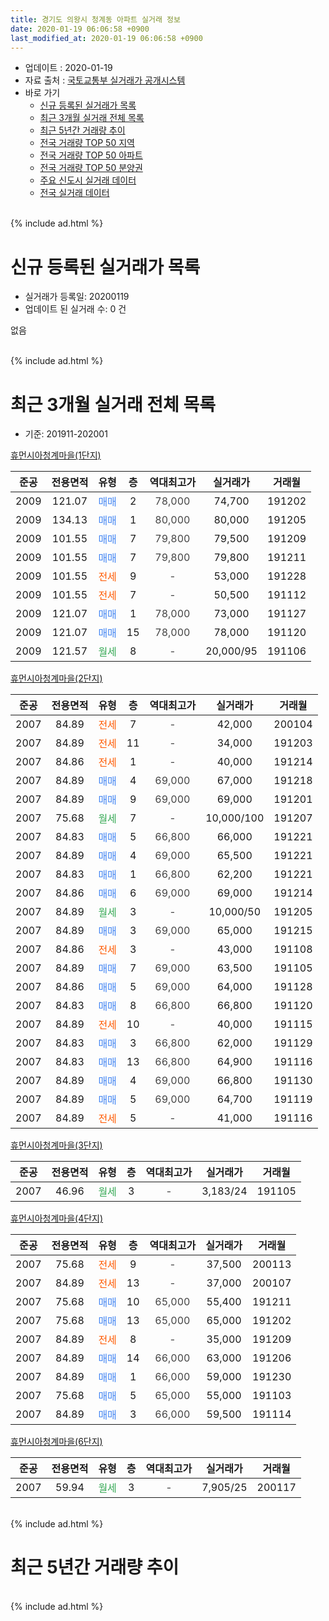 ```yaml
---
title: 경기도 의왕시 청계동 아파트 실거래 정보
date: 2020-01-19 06:06:58 +0900
last_modified_at: 2020-01-19 06:06:58 +0900
---
```


* 업데이트 : 2020-01-19
* 자료 출처 : [국토교통부 실거래가 공개시스템](http://rt.molit.go.kr)
* 바로 가기
    * [신규 등록된 실거래가 목록](#신규-등록된-실거래가-목록)
    * [최근 3개월 실거래 전체 목록](#최근-3개월-실거래-전체-목록)
    * [최근 5년간 거래량 추이](#최근-5년간-거래량-추이)
    * [전국 거래량 TOP 50 지역](https://apt-info.github.io/apt-trade-info/최근-3개월-전국에서-가장-거래가-많이-발생한-지역)
    * [전국 거래량 TOP 50 아파트](https://apt-info.github.io/apt-trade-info/최근-3개월-전국에서-가장-거래가-많이-발생한-아파트)
    * [전국 거래량 TOP 50 분양권](https://apt-info.github.io/apt-trade-info/최근-3개월-전국에서-가장-거래가-많이-발생한-분양권)
    * [주요 신도시 실거래 데이터](https://apt-info.github.io/apt-trade-info/주요-신도시)
    * [전국 실거래 데이터](https://apt-info.github.io/apt-trade-info/전국)
<br>
{% include ad.html %}
<br>

# 신규 등록된 실거래가 목록
* 실거래가 등록일: 20200119
* 업데이트 된 실거래 수: 0 건

없음

<br>
{% include ad.html %}
<br>

# 최근 3개월 실거래 전체 목록
* 기준: 201911-202001


[휴먼시아청계마을(1단지)](https://search.naver.com/search.naver?query=%EA%B2%BD%EA%B8%B0%EB%8F%84+%EC%9D%98%EC%99%95%EC%8B%9C+%EC%B2%AD%EA%B3%84%EB%8F%99+%ED%9C%B4%EB%A8%BC%EC%8B%9C%EC%95%84%EC%B2%AD%EA%B3%84%EB%A7%88%EC%9D%84%281%EB%8B%A8%EC%A7%80%29)

|준공|전용면적|유형|층|역대최고가|실거래가|거래월|
|:---:|:---:|:---:|:---:|:---:|:---:|:---:|
|2009|121.07|<span style="color:#4285f3">매매</span>|2|<span style="color:#444444">78,000</span>|74,700|191202|
|2009|134.13|<span style="color:#4285f3">매매</span>|1|<span style="color:#444444">80,000</span>|80,000|191205|
|2009|101.55|<span style="color:#4285f3">매매</span>|7|<span style="color:#444444">79,800</span>|79,500|191209|
|2009|101.55|<span style="color:#4285f3">매매</span>|7|<span style="color:#444444">79,800</span>|79,800|191211|
|2009|101.55|<span style="color:#ff5a00">전세</span>|9|<span style="color:#444444">-</span>|53,000|191228|
|2009|101.55|<span style="color:#ff5a00">전세</span>|7|<span style="color:#444444">-</span>|50,500|191112|
|2009|121.07|<span style="color:#4285f3">매매</span>|1|<span style="color:#444444">78,000</span>|73,000|191127|
|2009|121.07|<span style="color:#4285f3">매매</span>|15|<span style="color:#444444">78,000</span>|78,000|191120|
|2009|121.57|<span style="color:#34a853">월세</span>|8|<span style="color:#444444">-</span>|20,000/95|191106|

[휴먼시아청계마을(2단지)](https://search.naver.com/search.naver?query=%EA%B2%BD%EA%B8%B0%EB%8F%84+%EC%9D%98%EC%99%95%EC%8B%9C+%EC%B2%AD%EA%B3%84%EB%8F%99+%ED%9C%B4%EB%A8%BC%EC%8B%9C%EC%95%84%EC%B2%AD%EA%B3%84%EB%A7%88%EC%9D%84%282%EB%8B%A8%EC%A7%80%29)

|준공|전용면적|유형|층|역대최고가|실거래가|거래월|
|:---:|:---:|:---:|:---:|:---:|:---:|:---:|
|2007|84.89|<span style="color:#ff5a00">전세</span>|7|<span style="color:#444444">-</span>|42,000|200104|
|2007|84.89|<span style="color:#ff5a00">전세</span>|11|<span style="color:#444444">-</span>|34,000|191203|
|2007|84.86|<span style="color:#ff5a00">전세</span>|1|<span style="color:#444444">-</span>|40,000|191214|
|2007|84.89|<span style="color:#4285f3">매매</span>|4|<span style="color:#444444">69,000</span>|67,000|191218|
|2007|84.89|<span style="color:#4285f3">매매</span>|9|<span style="color:#444444">69,000</span>|69,000|191201|
|2007|75.68|<span style="color:#34a853">월세</span>|7|<span style="color:#444444">-</span>|10,000/100|191207|
|2007|84.83|<span style="color:#4285f3">매매</span>|5|<span style="color:#444444">66,800</span>|66,000|191221|
|2007|84.89|<span style="color:#4285f3">매매</span>|4|<span style="color:#444444">69,000</span>|65,500|191221|
|2007|84.83|<span style="color:#4285f3">매매</span>|1|<span style="color:#444444">66,800</span>|62,200|191221|
|2007|84.86|<span style="color:#4285f3">매매</span>|6|<span style="color:#444444">69,000</span>|69,000|191214|
|2007|84.89|<span style="color:#34a853">월세</span>|3|<span style="color:#444444">-</span>|10,000/50|191205|
|2007|84.89|<span style="color:#4285f3">매매</span>|3|<span style="color:#444444">69,000</span>|65,000|191215|
|2007|84.86|<span style="color:#ff5a00">전세</span>|3|<span style="color:#444444">-</span>|43,000|191108|
|2007|84.89|<span style="color:#4285f3">매매</span>|7|<span style="color:#444444">69,000</span>|63,500|191105|
|2007|84.86|<span style="color:#4285f3">매매</span>|5|<span style="color:#444444">69,000</span>|64,000|191128|
|2007|84.83|<span style="color:#4285f3">매매</span>|8|<span style="color:#444444">66,800</span>|66,800|191120|
|2007|84.89|<span style="color:#ff5a00">전세</span>|10|<span style="color:#444444">-</span>|40,000|191115|
|2007|84.83|<span style="color:#4285f3">매매</span>|3|<span style="color:#444444">66,800</span>|62,000|191129|
|2007|84.83|<span style="color:#4285f3">매매</span>|13|<span style="color:#444444">66,800</span>|64,900|191116|
|2007|84.89|<span style="color:#4285f3">매매</span>|4|<span style="color:#444444">69,000</span>|66,800|191130|
|2007|84.89|<span style="color:#4285f3">매매</span>|5|<span style="color:#444444">69,000</span>|64,700|191119|
|2007|84.89|<span style="color:#ff5a00">전세</span>|5|<span style="color:#444444">-</span>|41,000|191116|

[휴먼시아청계마을(3단지)](https://search.naver.com/search.naver?query=%EA%B2%BD%EA%B8%B0%EB%8F%84+%EC%9D%98%EC%99%95%EC%8B%9C+%EC%B2%AD%EA%B3%84%EB%8F%99+%ED%9C%B4%EB%A8%BC%EC%8B%9C%EC%95%84%EC%B2%AD%EA%B3%84%EB%A7%88%EC%9D%84%283%EB%8B%A8%EC%A7%80%29)

|준공|전용면적|유형|층|역대최고가|실거래가|거래월|
|:---:|:---:|:---:|:---:|:---:|:---:|:---:|
|2007|46.96|<span style="color:#34a853">월세</span>|3|<span style="color:#444444">-</span>|3,183/24|191105|

[휴먼시아청계마을(4단지)](https://search.naver.com/search.naver?query=%EA%B2%BD%EA%B8%B0%EB%8F%84+%EC%9D%98%EC%99%95%EC%8B%9C+%EC%B2%AD%EA%B3%84%EB%8F%99+%ED%9C%B4%EB%A8%BC%EC%8B%9C%EC%95%84%EC%B2%AD%EA%B3%84%EB%A7%88%EC%9D%84%284%EB%8B%A8%EC%A7%80%29)

|준공|전용면적|유형|층|역대최고가|실거래가|거래월|
|:---:|:---:|:---:|:---:|:---:|:---:|:---:|
|2007|75.68|<span style="color:#ff5a00">전세</span>|9|<span style="color:#444444">-</span>|37,500|200113|
|2007|84.89|<span style="color:#ff5a00">전세</span>|13|<span style="color:#444444">-</span>|37,000|200107|
|2007|75.68|<span style="color:#4285f3">매매</span>|10|<span style="color:#444444">65,000</span>|55,400|191211|
|2007|75.68|<span style="color:#4285f3">매매</span>|13|<span style="color:#444444">65,000</span>|65,000|191202|
|2007|84.89|<span style="color:#ff5a00">전세</span>|8|<span style="color:#444444">-</span>|35,000|191209|
|2007|84.89|<span style="color:#4285f3">매매</span>|14|<span style="color:#444444">66,000</span>|63,000|191206|
|2007|84.89|<span style="color:#4285f3">매매</span>|1|<span style="color:#444444">66,000</span>|59,000|191230|
|2007|75.68|<span style="color:#4285f3">매매</span>|5|<span style="color:#444444">65,000</span>|55,000|191103|
|2007|84.89|<span style="color:#4285f3">매매</span>|3|<span style="color:#444444">66,000</span>|59,500|191114|


<script async src="//pagead2.googlesyndication.com/pagead/js/adsbygoogle.js"></script>
<!-- 기본 -->
<ins class="adsbygoogle"
     style="display:block"
     data-ad-client="ca-pub-1142216861245946"
     data-ad-slot="4805727019"
     data-ad-format="auto"
     data-full-width-responsive="true"></ins>
<script>
(adsbygoogle = window.adsbygoogle || []).push({});
</script>


[휴먼시아청계마을(6단지)](https://search.naver.com/search.naver?query=%EA%B2%BD%EA%B8%B0%EB%8F%84+%EC%9D%98%EC%99%95%EC%8B%9C+%EC%B2%AD%EA%B3%84%EB%8F%99+%ED%9C%B4%EB%A8%BC%EC%8B%9C%EC%95%84%EC%B2%AD%EA%B3%84%EB%A7%88%EC%9D%84%286%EB%8B%A8%EC%A7%80%29)

|준공|전용면적|유형|층|역대최고가|실거래가|거래월|
|:---:|:---:|:---:|:---:|:---:|:---:|:---:|
|2007|59.94|<span style="color:#34a853">월세</span>|3|<span style="color:#444444">-</span>|7,905/25|200117|


<br>
{% include ad.html %}
<br>

# 최근 5년간 거래량 추이


<div style="width:100%;">
    <canvas id="deal_progress" height="200"></canvas>
</div>

<script>
new Chart(document.getElementById("deal_progress"), {
    type: 'line',
    data: {
        labels: ['201501','201502','201503','201504','201505','201506','201507','201508','201509','201510','201511','201512','201601','201602','201603','201604','201605','201606','201607','201608','201609','201610','201611','201612','201701','201702','201703','201704','201705','201706','201707','201708','201709','201710','201711','201712','201801','201802','201803','201804','201805','201806','201807','201808','201809','201810','201811','201812','201901','201902','201903','201904','201905','201906','201907','201908','201909','201910','201911','201912','202001'],
        datasets: [{
            label: '매매',
            pointRadius: 1,
            data: [9, 6, 8, 7, 11, 4, 10, 10, 5, 16, 6, 2, 4, 4, 7, 5, 9, 6, 5, 2, 5, 9, 5, 2, 3, 5, 7, 12, 10, 7, 15, 4, 9, 5, 4, 3, 8, 18, 7, 1, 2, 1, 2, 13, 12, 7, 4, 2, 1, 1, 1, 2, 3, 6, 1, 6, 6, 6, 11, 15, 0],
            borderColor: "rgba(255, 201, 14, 1)",
            backgroundColor: "rgba(255, 201, 14, 0.5)",
            fill: false,
            lineTension: 0
        },{
            label: '전월세',
            pointRadius: 1,
            data: [12, 6, 16, 5, 10, 3, 7, 49, 7, 13, 3, 11, 7, 12, 11, 6, 10, 10, 8, 4, 10, 4, 12, 5, 11, 6, 16, 8, 16, 8, 9, 45, 10, 8, 12, 8, 7, 15, 12, 13, 8, 12, 4, 6, 6, 6, 5, 11, 8, 7, 7, 8, 12, 12, 8, 86, 8, 8, 6, 6, 4],
            borderColor: "rgba(0, 141, 185, 1)",
            backgroundColor: "rgba(0, 141, 185, 0.5)",
            fill: false,
            lineTension: 0
        }
        ]
    },
    options: {
        responsive: true,
        title: {
            display: false
        },
        tooltips: {
            mode: 'index',
            intersect: false
        },
        hover: {
            mode: 'nearest',
            intersect: true
        },
        scales: {
            xAxes: [{
                display: true,
                scaleLabel: {
                    display: true,
                    labelString: '년/월'
                }
            }],
            yAxes: [{
                display: true,
                ticks: {
                    suggestedMin: 0,
                },
                scaleLabel: {
                    display: true,
                    labelString: '실거래 수'
                }
            }]
        }
    }
});

</script>


<br>
{% include ad.html %}
<br>

